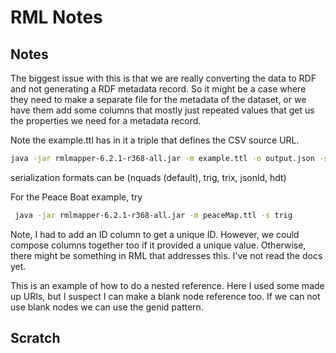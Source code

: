 # RML Notes

## Notes

The biggest issue with this is that we are really converting the data to RDF
and not generating a RDF metadata record. So it might be a case where they need to 
make a separate file for the metadata of the dataset, or we have them add some 
columns that mostly just repeated values that get us the properties we need
for a metadata record. 

Note the example.ttl has in it a triple that defines the CSV source URL.

```bash
java -jar rmlmapper-6.2.1-r368-all.jar -m example.ttl -o output.json -s jsonld
```

serialization formats can be (nquads (default), trig, trix, jsonld, hdt)

For the Peace Boat example, try

```bash
 java -jar rmlmapper-6.2.1-r368-all.jar -m peaceMap.ttl -s trig
```

Note, I had to add an ID column to get a unique ID.  However, we could compose columns
together too if it provided a unique value.  Otherwise, there might be something 
in RML that addresses this.  I've not read the docs yet.  

This is an example of how to do a nested reference.  Here I used some made up
URIs, but I suspect I can make a blank node reference too.  If we can not use 
blank nodes we can use the genid pattern.


## Scratch
